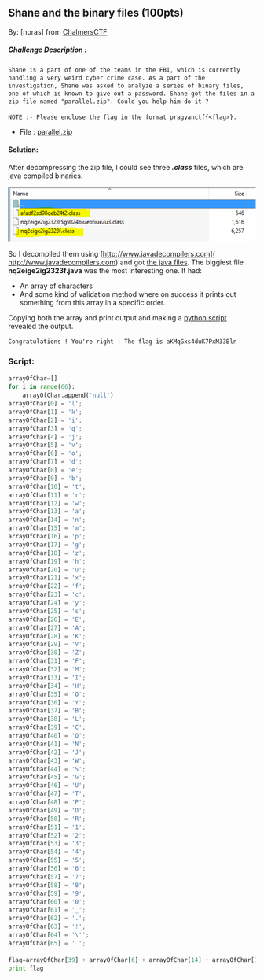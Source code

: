 ## Shane and the binary files (100pts) 
By: [noras] from [ChalmersCTF](http://chalmersctf.se)

##### Challenge Description : 
```
Shane is a part of one of the teams in the FBI, which is currently handling a very weird cyber crime case. As a part of the investigation, Shane was asked to analyze a series of binary files, one of which is known to give out a password. Shane got the files in a zip file named "parallel.zip". Could you help him do it ?

NOTE :- Please enclose the flag in the format pragyanctf{<flag>}.

```
* File : [parallel.zip](files/parallel.zip)

#### Solution:

After decompressing the zip file, I could see three ***.class*** files, which are java compiled binaries. 

![files](images/files.png)

So I decompiled them using [http://www.javadecompilers.com]( http://www.javadecompilers.com) and got [the java files](files/decompiled.zip).
The biggiest file **nq2eige2ig2323f.java** was the most interesting one.  It had:
* An array of characters
* And some kind of validation method where on success it prints out something from this array in a specific order.

Copying both the array and print output and making a [python script](files/solver_bin2.py) revealed the output.
```
Congratulations ! You're right ! The flag is aKMqGxs4duK7PxM33Bln
```
### Script:
```python
arrayOfChar=[]
for i in range(66):
	arrayOfChar.append('null')
arrayOfChar[0] = 'l';
arrayOfChar[1] = 'k';
arrayOfChar[2] = 'i';
arrayOfChar[3] = 'q';
arrayOfChar[4] = 'j';
arrayOfChar[5] = 'v';
arrayOfChar[6] = 'o';
arrayOfChar[7] = 'd';
arrayOfChar[8] = 'e';
arrayOfChar[9] = 'b';
arrayOfChar[10] = 't';
arrayOfChar[11] = 'r';
arrayOfChar[12] = 'w';
arrayOfChar[13] = 'a';
arrayOfChar[14] = 'n';
arrayOfChar[15] = 'm';
arrayOfChar[16] = 'p';
arrayOfChar[17] = 'g';
arrayOfChar[18] = 'z';
arrayOfChar[19] = 'h';
arrayOfChar[20] = 'u';
arrayOfChar[21] = 'x';
arrayOfChar[22] = 'f';
arrayOfChar[23] = 'c';
arrayOfChar[24] = 'y';
arrayOfChar[25] = 's';
arrayOfChar[26] = 'E';
arrayOfChar[27] = 'A';
arrayOfChar[28] = 'K';
arrayOfChar[29] = 'V';
arrayOfChar[30] = 'Z';
arrayOfChar[31] = 'F';
arrayOfChar[32] = 'M';
arrayOfChar[33] = 'I';
arrayOfChar[34] = 'H';
arrayOfChar[35] = 'O';
arrayOfChar[36] = 'Y';
arrayOfChar[37] = 'B';
arrayOfChar[38] = 'L';
arrayOfChar[39] = 'C';
arrayOfChar[40] = 'Q';
arrayOfChar[41] = 'N';
arrayOfChar[42] = 'J';
arrayOfChar[43] = 'W';
arrayOfChar[44] = 'S';
arrayOfChar[45] = 'G';
arrayOfChar[46] = 'U';
arrayOfChar[47] = 'T';
arrayOfChar[48] = 'P';
arrayOfChar[49] = 'D';
arrayOfChar[50] = 'R';
arrayOfChar[51] = '1';
arrayOfChar[52] = '2';
arrayOfChar[53] = '3';
arrayOfChar[54] = '4';
arrayOfChar[55] = '5';
arrayOfChar[56] = '6';
arrayOfChar[57] = '7';
arrayOfChar[58] = '8';
arrayOfChar[59] = '9';
arrayOfChar[60] = '0';
arrayOfChar[61] = '_';
arrayOfChar[62] = '.';
arrayOfChar[63] = '!';
arrayOfChar[64] = '\'';
arrayOfChar[65] = ' ';

flag=arrayOfChar[39] + arrayOfChar[6] + arrayOfChar[14] + arrayOfChar[17] + arrayOfChar[11] + arrayOfChar[13] + arrayOfChar[10] + arrayOfChar[20] + arrayOfChar[0] + arrayOfChar[13] + arrayOfChar[10] + arrayOfChar[2] + arrayOfChar[6] + arrayOfChar[14] + arrayOfChar[25] + arrayOfChar[65] + arrayOfChar[63]+arrayOfChar[65] + arrayOfChar[36] + arrayOfChar[6] + arrayOfChar[20] + arrayOfChar[64] + arrayOfChar[11] + arrayOfChar[8] + arrayOfChar[65] + arrayOfChar[11] + arrayOfChar[2] + arrayOfChar[17] + arrayOfChar[19] + arrayOfChar[10] + arrayOfChar[65] + arrayOfChar[63] + arrayOfChar[65] + arrayOfChar[47] + arrayOfChar[19] + arrayOfChar[8] + arrayOfChar[65] + arrayOfChar[22] + arrayOfChar[0] + arrayOfChar[13] + arrayOfChar[17] + arrayOfChar[65] + arrayOfChar[2] + arrayOfChar[25] + arrayOfChar[65] + arrayOfChar[13] + arrayOfChar[28] + arrayOfChar[32] + arrayOfChar[3] + arrayOfChar[45] + arrayOfChar[21] + arrayOfChar[25] + arrayOfChar[54] + arrayOfChar[7] + arrayOfChar[20] + arrayOfChar[28] + arrayOfChar[57] + arrayOfChar[48] + arrayOfChar[21] + arrayOfChar[32] + arrayOfChar[53] + arrayOfChar[53] + arrayOfChar[37] + arrayOfChar[0] + arrayOfChar[14]
print flag
```



